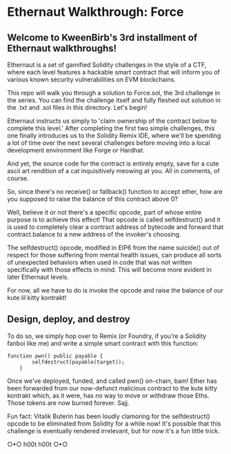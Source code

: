 # Ethernaut Walkthrough: Force
## Welcome to KweenBirb's 3rd installment of Ethernaut walkthroughs! 

Ethernaut is a set of gamified Solidity challenges in the style of a CTF, where each level features a hackable smart contract that will inform you of various known security vulnerabilities on EVM blockchains.

This repo will walk you through a solution to Force.sol, the 3rd challenge in the series. You can find the challenge itself and fully fleshed out solution in the .txt and .sol files in this directory. Let's begin!

Ethernaut instructs us simply to 'claim ownership of the contract below to complete this level.' After completing the first two simple challenges, this one finally introduces us to the Solidity Remix IDE, where we'll be spending a lot of time over the next several challenges before moving into a local development environment like Forge or Hardhat.

And yet, the source code for the contract is entirely empty, save for a cute ascii art rendition of a cat inquisitively meowing at you. All in comments, of course.

So, since there's no receive() or fallback() function to accept ether, how are you supposed to raise the balance of this contract above 0?

Well, believe it or not there's a specific opcode, part of whose entire purpose is to achieve this effect! That opcode is called selfdestruct() and it is used to completely clear a contract address of bytecode and forward that contract.balance to a new address of the invoker's choosing.

The selfdestruct() opcode, modified in EIP6 from the name suicide() out of respect for those suffering from mental health issues, can produce all sorts of unexpected behaviors when used in code that was not written specifically with those effects in mind. This will become more evident in later Ethernaut levels.

For now, all we have to do is invoke the opcode and raise the balance of our kute lil kitty kontrakt!

## Design, deploy, and destroy

To do so, we simply hop over to Remix (or Foundry, if you're a Solidity fanboi like me) and write a simple smart contract with this function:

```
function pwn() public payable {
        selfdestruct(payable(target));
    }
```
    
Once we've deployed, funded, and called pwn() on-chain, bam! Ether has been forwarded from our now-defunct malicious contract to the kute kitty kontrakt which, as it were, has no way to move or withdraw those Eths. Those tokens are now burned forever. Sajj.

Fun fact: Vitalik Buterin has been loudly clamoring for the selfdestruct() opcode to be eliminated from Solidity for a while now! It's possible that this challenge is eventually rendered irrelevant, but for now it's a fun little trick.

○•○ h00t h00t ○•○
